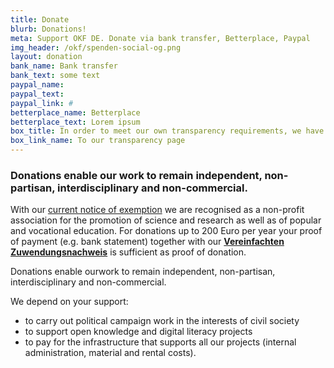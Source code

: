 ```yaml
---
title: Donate
blurb: Donations!
meta: Support OKF DE. Donate via bank transfer, Betterplace, Paypal
img_header: /okf/spenden-social-og.png
layout: donation
bank_name: Bank transfer
bank_text: some text
paypal_name: 
paypal_text: 
paypal_link: #
betterplace_name: Betterplace
betterplace_text: Lorem ipsum
box_title: In order to meet our own transparency requirements, we have compiled the most important transparency information
box_link_name: To our transparency page
---
```


### Donations enable our work to remain independent, non-partisan, interdisciplinary and non-commercial. 

With our [current notice of exemption](https://okfn.de/files/verein/Freistellungsbescheid-21-08-2017.pdf) we are recognised as a non-profit association for the promotion of science and research as well as of popular and vocational education. For donations up to 200 Euro per year your proof of payment (e.g. bank statement) together with our **[Vereinfachten Zuwendungsnachweis](https://okfn.de/files/verein/OKF_Zuwendungen_vereinfachte_Zuwendungsbest.pdf)** is sufficient as proof of donation.

Donations enable ourwork to remain independent, non-partisan, interdisciplinary and non-commercial. 

We depend on your support: 

* to carry out political campaign work in the interests of civil society 
* to support open knowledge and digital literacy projects
* to pay for the infrastructure that supports all our projects (internal administration, material and rental costs). 

